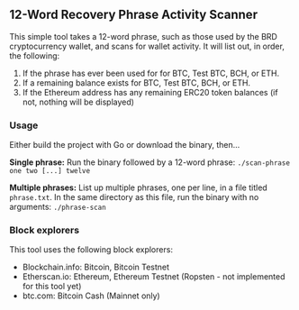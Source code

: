 ## 12-Word Recovery Phrase Activity Scanner

This simple tool takes a 12-word phrase, such as those used by the BRD cryptocurrency wallet, and scans for wallet activity. It will list out, in order, the following:

1. If the phrase has ever been used for for BTC, Test BTC, BCH, or ETH.
1. If a remaining balance exists for BTC, Test BTC, BCH, or ETH.
1. If the Ethereum address has any remaining ERC20 token balances (if not, nothing will be displayed)

### Usage

Either build the project with Go or download the binary, then...

**Single phrase:** Run the binary followed by a 12-word phrase: `./scan-phrase one two [...] twelve`

**Multiple phrases:** List up multiple phrases, one per line, in a file titled `phrase.txt`. In the same directory as this file, run the binary with no arguments: `./phrase-scan`

### Block explorers

This tool uses the following block explorers:

* Blockchain.info: Bitcoin, Bitcoin Testnet
* Etherscan.io: Ethereum, Ethereum Testnet (Ropsten - not implemented for this tool yet)
* btc.com: Bitcoin Cash (Mainnet only)
